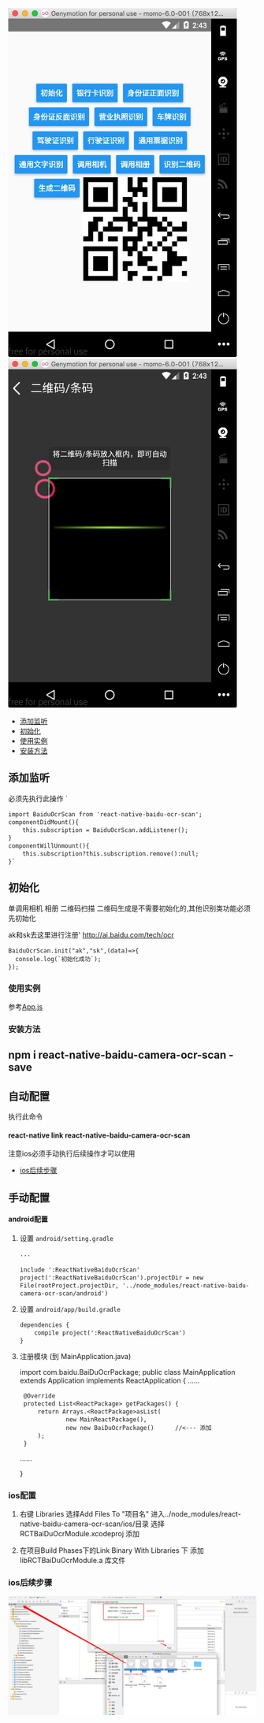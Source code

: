 ![Mou icon1](/assets/a1.png)
![Mou icon1](/assets/a2.png)

- [添加监听](#添加监听)
- [初始化](#初始化)
- [使用实例](#使用实例)
- [安装方法](#安装方法)
## 添加监听
必须先执行此操作
`

    import BaiduOcrScan from 'react-native-baidu-ocr-scan';
    componentDidMount(){
        this.subscription = BaiduOcrScan.addListener();
    }
    componentWillUnmount(){
        this.subscription?this.subscription.remove():null;
    }`



## 初始化
单调用相机 相册 二维码扫描 二维码生成是不需要初始化的,其他识别类功能必须先初始化

ak和sk去这里进行注册' http://ai.baidu.com/tech/ocr

    BaiduOcrScan.init("ak","sk",(data)=>{
      console.log(`初始化成功`);
    });




### 使用实例
参考[App.js](https://github.com/qiepeipei/react-native-baidu-camera-ocr-scan/blob/master/rn55_demo/App.js)


### 安装方法
## npm i react-native-baidu-camera-ocr-scan -save

## 自动配置
执行此命令
#### react-native link react-native-baidu-camera-ocr-scan

注意ios必须手动执行后续操作才可以使用
- [ios后续步骤](#ios后续步骤)

## 手动配置
#### android配置
1. 设置 `android/setting.gradle`

    ```
    ...
    
    include ':ReactNativeBaiduOcrScan'
    project(':ReactNativeBaiduOcrScan').projectDir = new File(rootProject.projectDir, '../node_modules/react-native-baidu-camera-ocr-scan/android')
    
    ```

2. 设置 `android/app/build.gradle`

    ```
    dependencies {
        compile project(':ReactNativeBaiduOcrScan')
    }
    ```
    
3. 注册模块 (到 MainApplication.java)


    import com.baidu.BaiDuOcrPackage;
    public class MainApplication extends Application implements ReactApplication {
      ......

        @Override
    	protected List<ReactPackage> getPackages() {
      		return Arrays.<ReactPackage>asList(
          			new MainReactPackage(),
          			new new BaiDuOcrPackage()      //<--- 添加
      		);
    	} 

      ......

    }


### ios配置

1. 右键 Libraries 选择Add Files To "项目名" 进入../node_modules/react-native-baidu-camera-ocr-scan/ios/目录 选择RCTBaiDuOcrModule.xcodeproj 添加

2. 在项目Build Phases下的Link Binary With Libraries 下 添加 libRCTBaiDuOcrModule.a 库文件

### ios后续步骤
![Mou icon1](/assets/a3.png)